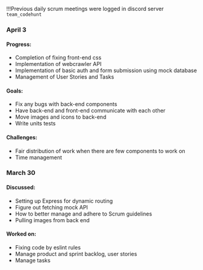 !!!Previous daily scrum meetings were logged in discord server `team_codehunt`

<h3>April 3</h3>
<h4>Progress:</h4>
<ul>
<li>Completion of fixing front-end css</li>
<li>Implementation of webcrawler API</li>
<li>Implementation of basic auth and form submission using mock database</li>
<li>Management of User Stories and Tasks</li>
</ul>
<h4>Goals:</h4>
<ul>
<li>Fix any bugs with back-end components</li>
<li>Have back-end and front-end communicate with each other</li>
<li>Move images and icons to back-end</li>
<li>Write units tests</li>
</ul> 
<h4>Challenges:</h4>
<ul>
<li>Fair distribution of work when there are few components to work on</li>
<li>Time management</li>
</ul> 

<h3>March 30</h3>
<h4>Discussed:</h4>
<ul>
<li>Setting up Express for dynamic routing</li>
<li>Figure out fetching mock API</li>
<li>How to better manage and adhere to Scrum guidelines</li>
<li>Pulling images from back end</li>
</ul>
<h4>Worked on:</h4>
<ul>
<li>Fixing code by eslint rules</li>
<li>Manage product and sprint backlog, user stories</li>
<li>Manage tasks</li>
</ul> 